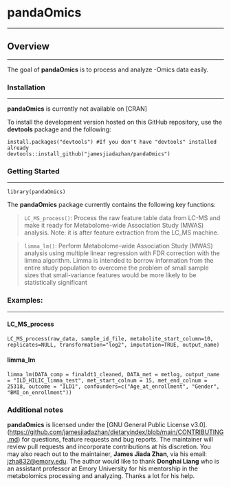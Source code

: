 # pandaOmics

___
## Overview
___

The goal of **pandaOmics** is to process and analyze -Omics data easily.

### Installation
___

**pandaOmics** is currently not available on [CRAN]


To install the development version hosted on this GitHub repository, use the **devtools** package and the following:

```
install.packages("devtools") #If you don't have "devtools" installed already
devtools::install_github("jamesjiadazhan/pandaOmics")
```


### Getting Started
___
```
library(pandaOmics)
```

The **pandaOmics** package currently contains the following key functions:

>`LC_MS_process()`: Process the raw feature table data from LC-MS and make it ready for Metabolome-wide Association Study (MWAS) analysis. Note: it is after feature extraction from the LC_MS machine.

>`limma_lm()`: Perform Metabolome-wide Association Study (MWAS) analysis using multiple linear regression with FDR correction with the limma algorithm. Limma is intended to borrow information from the entire study population to overcome the problem of small sample sizes that small-variance features would be more likely to be statistically significant 

### Examples:
___
#### LC_MS_process
```
LC_MS_process(raw_data, sample_id_file, metabolite_start_column=10, replicates=NULL, transformation="log2", imputation=TRUE, output_name)

```

#### limma_lm
```
limma_lm(DATA_comp = finaldt1_cleaned, DATA_met = metlog, output_name = "ILD_HILIC_limma_test", met_start_colnum = 15, met_end_colnum = 25318, outcome = "ILD1", confounders=c("Age_at_enrollment", "Gender", "BMI_on_enrollment"))

```

### Additional notes

**pandaOmics** is licensed under the [GNU General Public License v3.0]. (https://github.com/jamesjiadazhan/dietaryindex/blob/main/CONTRIBUTING.md) for questions, feature requests and bug reports. The maintainer will review pull requests and incorporate contributions at his discretion. You may also reach out to the maintainer, **James Jiada Zhan**, via his email: jzha832@emory.edu. The author would like to thank **Donghai Liang** who is an assistant professor at Emory University for his mentorship in the metabolomics processing and analyzing. Thanks a lot for his help. 
